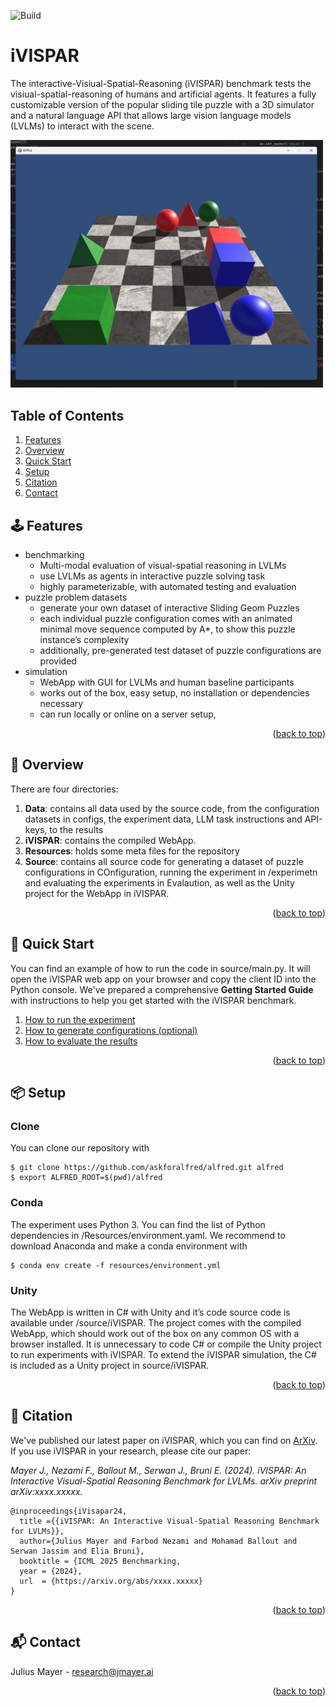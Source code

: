 <div id="readme-top"></div>


![Build](https://img.shields.io/github/actions/workflow/status/username/repository/build.yml?branch=main)


# iVISPAR

The interactive-Visiual-Spatial-Reasoning (iVISPAR) benchmark tests the visiual-spatial-reasoning of humans and artificial agents. It features a fully customizable version of the popular sliding tile puzzle with a 3D simulator and a natural language API that allows large vision language models (LVLMs) to interact with the scene.

<img src="Resources/task.jpeg" alt="Task Configuration Preview" width="500"/>


## Table of Contents
1. [Features](#joystick-features)
2. [Overview](#mount_fuji-overview)
3. [Quick Start](#rocket-quick-start)
4. [Setup](#package-setup)
5. [Citation](#bookmark-citation)
6. [Contact](#mailbox_with_mail-contact)



## :joystick: Features

- benchmarking
    - Multi-modal evaluation of visual-spatial reasoning in LVLMs
    - use LVLMs as agents in interactive puzzle solving task
    - highly parameterizable, with automated testing and evaluation
- puzzle problem datasets
    - generate your own dataset of interactive Sliding Geom Puzzles
    - each individual puzzle configuration comes with an animated minimal move sequence computed by A*, to show this puzzle instance’s complexity
    - additionally, pre-generated test dataset of puzzle configurations are provided
- simulation
    - WebApp with GUI for LVLMs and human baseline participants
    - works out of the box, easy setup, no installation or dependencies necessary
    - can run locally or online on a server setup,
    

<p align="right">(<a href="#readme-top">back to top</a>)</p>


## :mount_fuji: Overview

There are four directories:

1. **Data**: contains all data used by the source code, from the configuration datasets in configs, the experiment data, LLM task instructions and API-keys, to the results
2. **iVISPAR**: contains the compiled WebApp. 
3. **Resources**: holds some meta files for the repository
4. **Source**: contains all source code for generating a dataset of puzzle configurations in COnfiguration, running the experiment in /experimetn and evaluating the experiments in Evalaution, as well as the Unity project for the WebApp in iVISPAR.

<p align="right">(<a href="#readme-top">back to top</a>)</p>

## :rocket: Quick Start

You can find an example of how to run the code in source/main.py. It will open the iVISPAR web app on your browser and copy the client ID into the Python console. We've prepared a comprehensive **Getting Started Guide** with instructions to help you get started with the iVISPAR benchmark.

1. [How to run the experiment](experiment_instructions.md)
2. [How to generate configurations (optional)](experiment_instructions.md)
3. [How to evaluate the results](experiment_instructions.md)

<p align="right">(<a href="#readme-top">back to top</a>)</p>

## :package: Setup

### Clone

You can clone our repository with 

```
$ git clone https://github.com/askforalfred/alfred.git alfred
$ export ALFRED_ROOT=$(pwd)/alfred
```

### Conda

The experiment uses Python 3. You can find the list of Python dependencies in /Resources/environment.yaml. We recommend to download Anaconda and make a conda environment with

```
$ conda env create -f resources/environment.yml
```

### Unity

The WebApp is written in C# with Unity and it’s code source code is available under /source/iVISPAR. The project comes with the compiled WebApp, which should work out of the box on any common OS with a browser installed. It is unnecessary to code C# or compile the Unity project to run experiments with iVISPAR. To extend the iVISPAR simulation, the C# is included as a Unity project in source/iVISPAR.    

<p align="right">(<a href="#readme-top">back to top</a>)</p>

## :bookmark: Citation

We've published our latest paper on iVISPAR, which you can find on [ArXiv](https://arxiv.org/). If you use iVISPAR in your research, please cite our paper:

*Mayer J., Nezami F., Ballout M., Serwan J., Bruni E. (2024). iVISPAR: An Interactive Visual-Spatial Reasoning Benchmark for LVLMs. arXiv preprint arXiv:xxxx.xxxxx.*

```
@inproceedings{iVisapar24,
  title ={{iVISPAR: An Interactive Visual-Spatial Reasoning Benchmark for LVLMs}},
  author={Julius Mayer and Farbod Nezami and Mohamad Ballout and Serwan Jassim and Elia Bruni},
  booktitle = {ICML 2025 Benchmarking,
  year = {2024},
  url  = {https://arxiv.org/abs/xxxx.xxxxx}
}
```

<p align="right">(<a href="#readme-top">back to top</a>)</p>

## :mailbox_with_mail: Contact

Julius Mayer - research@jmayer.ai

<p align="right">(<a href="#readme-top">back to top</a>)</p>
